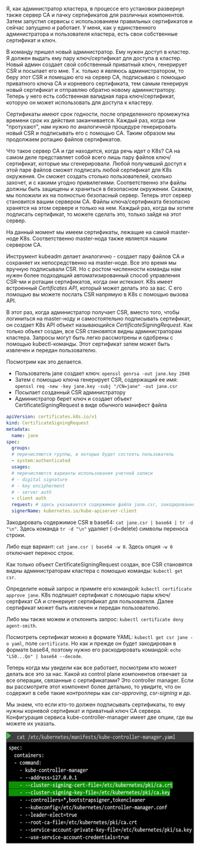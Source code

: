 Я, как администратор кластера, в процессе его установки развернул также сервер CA и пачку сертификатов для различных компонентов. Затем запустил сервисы с использованием правильных сертификатов и сейчас запущено и работает. У меня, как у единственного администратора и пользователя кластера, есть свои собственные сертификат и ключ.

В команду пришел новый администратор. Ему нужен доступ в кластер. Я должен выдать ему пару ключ/сертификат для доступа в кластер. Новый админ создает свой собственный приватный ключ, генерирует CSR и посылает его мне. Т.к. только я являюсь администратором, то беру этот CSR и помещаю его на сервер CA, подписываю с помощью приватного ключа CA и корневого сертификата, тем самым генерируя новый сертификат и отправляю обратно новому администратору. Теперь у него есть собственная валидная пара ключ/сертификат, которую он может использовать для доступа к кластеру.

Сертификаты имеют срок годности, после определенного промежутка времени срок их действия заканчивается. Каждый раз, когда они "протухают", нам нужно по аналогичной процедуре генерировать новый CSR и подписывать его с помощью CA. Таким образом мы продолжаем ротацию файлов сертификатов.

Что такое сервер CA и где находится, когда речь идет о K8s? CA на самом деле представляет собой всего лишь пару файлов ключ/сертификат, которые мы сгенерировали. Любой получивший доступ к этой паре файлов сможет подписать любой сертификат для K8s окружения. Он сможет создать столько пользователей, сколько захочет, и с какими угодно привилегиями. Соответственно эти файлы должны быть защищены и храниться в безопасном окружении. Скажем, мы положили их на полностью безопасный сервер. Теперь этот сервер становится вашим сервером CA. Файлы ключа/сертификата безопасно хранятся на этом сервере и только на нем. Каждый раз, когда вы хотите подписать сертификат, то можете сделать это, только зайдя на этот сервер.

На данный момент мы имеем сертификаты, лежащие на самой master-ноде K8s. Соответственно master-нода также является нашим сервером CA.

Инструмент kubeadm делает аналогично - создает пару файлов CA и сохраняет их непосредственно на master-ноде. Все это время мы вручную подписывали CSR. Но с ростом численности команды нам нужен более подходящий автоматизированный способ управления CSR-ми и ротации сертификатов, когда они истекают. K8s имеет встроенный *Certificates API*, который может делать это за вас. С его помощью вы можете послать CSR напрямую в K8s с помощью вызова API.

В этот раз, когда администратор получает CSR, вместо того, чтобы логиниться на master-ноду и самостоятельно подписывать сертификат, он создает K8s API объект называющийся *CertificateSigningRequest*. Как только объект создан, все CSR становятся видны администраторам кластера. Запросы могут быть легко рассмотрены и одобрены с помощью kubectl-команды. Этот сертификат затем может быть извлечен и передан пользователю.

Посмотрим как это делается.

- Пользователь jane создает ключ: `openssl genrsa -out jane.key 2048`
- Затем с помощью ключа генерирует CSR, содержащий ее имя: `openssl req -new -key jane.key -subj "/CN=jane" -out jane.csr`
- Посылает созданный CSR администратору
- Администратор берет ключ и создает объект CertificateSigningRequest в виде обычного манифест файла

```yaml
apiVersion: certificates.k8s.io/v1
kind: CertificateSigningRequest
metadata:
  name: jane
spec:
  groups:
  # перечисляются группы, в которых будет состоять пользователь
  - system:authenticated
  usages:
  # перечисляются варианты использования учетной записи
  # - digital signature
  # - key encipherment
  # - server auth
  - client auth
  request: # здесь указывается содержимое файла jane.csr, закодированное в формате base64
  signerName: kubernetes.io/kube-apiserver-client
```

Закодировать содержимое CSR в base64: `cat jane.csr | base64 | tr -d "\n"`. Здесь команда `tr -d "\n"` удаляет (-d=delete) символы переноса строки.

Либо еще вариант: `cat jane.csr | base64 -w 0`. Здесь опция `-w 0` отключает перенос строк.

Как только объект CertificateSigningRequest создан, все CSR становятся видны администраторам кластера с помощью команды: `kubectl get csr`.

Определите новый запрос и примите его командой: `kubectl certificate approve jane`. K8s подпишет сертификат с помощью пары ключ/сертфикат CA и сгенериует сертификат для пользователя. Далее сертификат может быть извлечен и передан пользователю.

Либо мы также можем и отклонить запрос: `kubectl certificate deny agent-smith`.

Посмотреть сертификат можно в формате YAML: `kubectl get csr jane -o yaml`, поле `certificate`. Но как и прежде он будет закодирован в формате base64, поэтому нужно его раскодировать командой: `echo "LS0...Qo" | base64 --decode`.

Теперь когда мы увидели как все работает, посмотрим кто может делать все это за нас. Какой из control plane компонентов отвечает за все операции, связанные с сертификатами? Это controller manager. Если вы рассмотрите этот компонент более детально, то увидите, что он содержит в себе такие контроллеры как *csr-approving*, *csr-signing* и др.

Мы знаем, что если кто-то должен подписывать сертификаты, то ему нужны корневой сертификат и приватный ключ CA сервера. Конфигурация сервиса kube-controller-manager имеет две опции, где вы можете их указать.

<img src="image.png" width="600" height="300"><br>